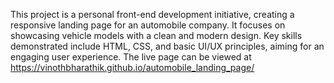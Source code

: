 This project is a personal front-end development initiative, creating a responsive landing page for an automobile company. It focuses on showcasing vehicle models with a clean and modern design. Key skills demonstrated include HTML, CSS, and basic UI/UX principles, aiming for an engaging user experience. The live page can be viewed at https://vinothbharathik.github.io/automobile_landing_page/
